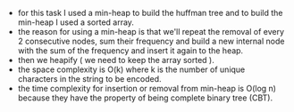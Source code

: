- for this task I used a min-heap to build the huffman tree and to build the min-heap I used a sorted array.
- the reason for using a min-heap is that we'll repeat the removal of every 2 consecutive nodes, sum their frequency and build a new internal node with the sum of the frequency and insert it again to the heap.
- then we heapify ( we need to keep the array sorted ).
- the space complexity is O(k) where k is the number of unique characters in the string to be encoded.
- the time complexity for insertion or removal from min-heap is O(log n) because they have the property of being complete binary tree (CBT). 